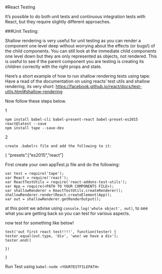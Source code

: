 #React Testing

It’s possible to do both unit tests and continuous integration tests with React, but they require slightly different approaches.

###Unit Testing:

Shallow rendering is very useful for unit testing as you can render a component one level deep  without worrying about the effects (or bugs!) of the child components. You can still look at the immediate child components one level down but they are only represented as objects, not rendered. This is useful to see if the parent component you are testing is creating its children correctly with the right props and state.



Here’s a short example of how to run shallow rendering tests using tape:
Have a read of the documentation on using reacts’ test utils and shallow rendering, its very short: https://facebook.github.io/react/docs/test-utils.html#shallow-rendering 

Now follow these steps below.


1
```
npm install babel-cli babel-present-react babel-preset-es2015 react@latest --save
npm install tape --save-dev
```

2
```
create .babelrc file and add the following to it:
```
{
“presets”:[“es2015”,”react”]

First create your own appTest.js file and do the following: 

```
var test = require('tape');
var React = require('react');
var ReactTestUtils = require('react-addons-test-utils');
var App = require(<PATH TO YOUR COMPONENTS FILE>);
var shallowRenderer = ReactTestUtils.createRenderer();
shallowRenderer.render(React.createElement(App));
var out = shallowRenderer.getRenderOutput();
```
at this point we advise using `console.log('whole object', out)`, to see what you are getting back so you can test for various aspects.


now test for something like below!

```
test('out first react test!!!!', function(tester) {
tester.equal(out.type, 'div', 'woo! we have a div');
tester.end()

})

}
```
Run Test using `babel-node <YOURTESTFILEPATH>`

